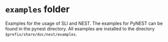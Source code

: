 # `examples` folder

Examples for the usage of SLI and NEST. The examples for PyNEST can be found in the pynest directory. All examples are installed to the directory `$prefix/share/doc/nest/examples`.

